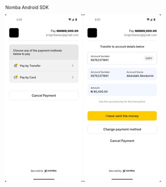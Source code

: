 Nomba Android SDK


<p float="left">
  <img src="/1.png" width="48%" />
  <img src="/2.png" width="48%" /> 
</p>
